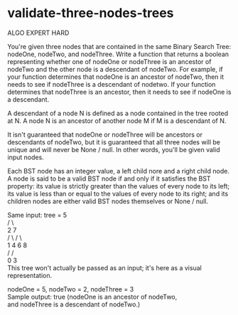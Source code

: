 # validate-three-nodes-trees

ALGO EXPERT HARD

You're given three nodes that are contained in the same Binary Search Tree:
nodeOne, nodeTwo, and nodeThree. Write a function that returns a boolean
representing whether one of nodeOne or nodeThree is an ancestor of nodeTwo
and the other node is a descendant of nodeTwo. For example, if your
function determines that nodeOne is an ancestor of nodeTwo, then it needs
to see if nodeThree is a descendant of nodetwo. If your function determines
that nodeThree is an ancestor, then it needs to see if nodeOne is a descendant.

A descendant of a node N is defined as a node contained in the tree rooted
at N. A node N is an ancestor of another node M if M is a descendant of N.

It isn't guaranteed that nodeOne or nodeThree will be ancestors or
descendants of nodeTwo, but it is guaranteed that all three nodes will
be unique and will never be None / null. In other words, you'll be given
valid input nodes.

Each BST node has an integer value, a left child nore and a right child node.
A node is said to be a valid BST node if and only if it satisfies the BST
property: its value is strictly greater than the values of every node to its
left; its value is less than or equal to the values of every node to its right;
and its children nodes are either valid BST nodes themselves or None / null.

Same input: tree =        5 <br>
                     /       \ <br>
                    2        7 <br>
                 /    \    /   \ <br> 
                1     4   6    8 <br>
               /         / <br>
              0         3 <br>
This tree won't actually be passed as an input; it's here as a visual
representation.

nodeOne = 5, nodeTwo = 2, nodeThree = 3 <br>
Sample output: true (nodeOne is an ancestor of nodeTwo, <br>
and nodeThree is a descendant of nodeTwo.)
